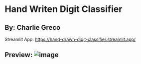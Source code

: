 # Hand Writen Digit Classifier
## By: Charlie Greco

 Streamlit App: https://hand-drawn-digit-classifier.streamlit.app/
 ## Preview: ![image](https://github.com/cgreco812/Digit-Classifier/assets/122307112/3aaf40fc-36cb-47d1-ab3c-942434451252)

